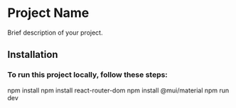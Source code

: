 # Project Name

Brief description of your project.
## Installation

### To run this project locally, follow these steps:
npm install 
npm install react-router-dom
npm install @mui/material
npm run dev
